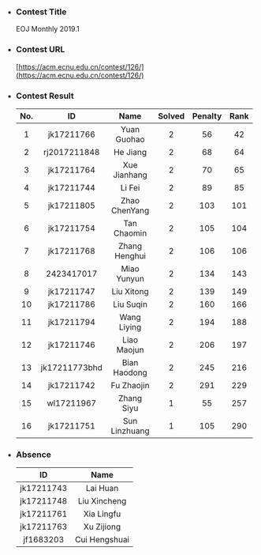 * ### Contest Title
    EOJ Monthly 2019.1
* ### Contest URL
    [https://acm.ecnu.edu.cn/contest/126/](https://acm.ecnu.edu.cn/contest/126/)
* ### Contest Result
    |No.    | ID | Name | Solved | Penalty | Rank |
    |:-:  |:-:|:-:|:-:|:-:|:-:|
    | 1| jk17211766 | Yuan Guohao | 2 | 56  | 42|
    |2| rj2017211848 | He Jiang|2  |68  |64|
    |3| jk17211764 | Xue Jianhang |2 | 70|65 |
    |4|jk17211744 | Li Fei |2 | 89| 85|
    |5|jk17211805| Zhao ChenYang | 2| 103| 101|
    |6|jk17211754| Tan Chaomin |2 | 105| 104|
    |7|jk17211768| Zhang Henghui |2 | 106| 106|
    |8|2423417017| Miao Yunyun |2 | 134 |143
    |9|jk17211747| Liu Xitong |2 | 139| 149|
    |10|jk17211786| Liu Suqin |2 | 160| 166|
    |11|jk17211794| Wang Liying|2 |194 |188
    |12|jk17211746| Liao Maojun |2 | 206| 197|
    |13|jk17211773bhd| Bian Haodong |2 | 245| 216|
    |14|jk17211742| Fu Zhaojin |2 | 291| 229|
    |15|wl17211967| Zhang Siyu |1 | 55 | 257|
    |16|jk17211751| Sun Linzhuang |1 | 105 | 290|








* ### Absence
    |ID | Name |
    |:-:|:-:|
    |jk17211743|Lai Huan|
    |jk17211748|Liu Xincheng|
    |jk17211761|Xia Lingfu|
    |jk17211763|Xu Zijiong|
    |jf1683203|Cui Hengshuai|
